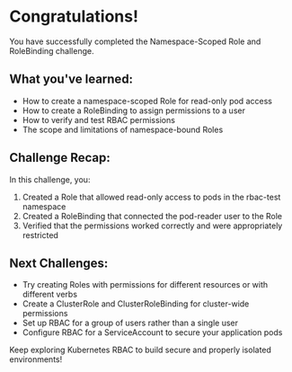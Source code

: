 # Congratulations!

You have successfully completed the Namespace-Scoped Role and RoleBinding challenge.

## What you've learned:

- How to create a namespace-scoped Role for read-only pod access
- How to create a RoleBinding to assign permissions to a user
- How to verify and test RBAC permissions
- The scope and limitations of namespace-bound Roles

## Challenge Recap:

In this challenge, you:
1. Created a Role that allowed read-only access to pods in the rbac-test namespace
2. Created a RoleBinding that connected the pod-reader user to the Role
3. Verified that the permissions worked correctly and were appropriately restricted

## Next Challenges:

- Try creating Roles with permissions for different resources or with different verbs
- Create a ClusterRole and ClusterRoleBinding for cluster-wide permissions
- Set up RBAC for a group of users rather than a single user
- Configure RBAC for a ServiceAccount to secure your application pods

Keep exploring Kubernetes RBAC to build secure and properly isolated environments!
